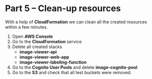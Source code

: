 # Part 5 – Clean-up resources

With a help of **CloudFormation** we can clean all the created resources within a few minutes.

1. Open **AWS Console**
2. Go to the **CloudFormation** service
3. Delete all created stacks
    - **image-viewer-api**
    - **image-viewer-web-app**
    - **image-viewer-labeling-function**
4. Go to the **Cognito User Pools** and delete **image-cognito-pool**
5. Go to the **S3** and check that all test buckets were removed.
